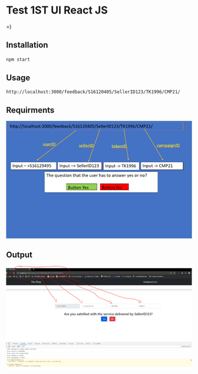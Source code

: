 # Test 1ST UI React JS

=)


## Installation
```bash
npm start
```

## Usage
```
http://localhost:3000/feedback/S16120405/SellerID123/TK1996/CMP21/

```

## Requirments
![](images/img1.PNG)

## Output

![](images/img2.PNG)
